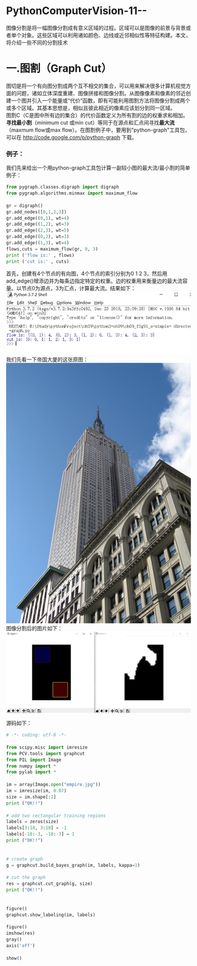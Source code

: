 # PythonComputerVision-11--
图像分割是将一幅图像分割成有意义区域的过程。区域可以是图像的前景与背景或者单个对象。这些区域可以利用诸如颜色、边线或近邻相似性等特征构建。本文，将介绍一些不同的分割技术
# 一.图割（Graph Cut）
图切是将一个有向图分割成两个互不相交的集合，可以用来解决很多计算机视觉方面的问题，诸如立体深度重建、图像拼接和图像分割。从图像像素和像素的邻近创建一个图并引入一个能量或“代价”函数，即有可能利用图割方法将图像分割成两个或多个区域。其基本思想是，相似且彼此相近的像素应该划分到同一区域。  
图割C（C是图中所有边的集合）的代价函数定义为所有割的边的权重求和相加。  
**寻找最小割**（minimum cut 或min cut）等同于在源点和汇点间寻找**最大流**（maxmum flow或max flow）。在图割例子中，要用到"python-graph"工具包，可以在 http://code.google.com/p/python-graph 下载。  
### 例子：
我们先来给出一个用python-graph工具包计算一副较小图的最大流/最小割的简单例子：  
~~~python
from pygraph.classes.digraph import digraph
from pygraph.algorithms.minmax import maximum_flow

gr = digraph()
gr.add_nodes([0,1,2,3])
gr.add_edge((0,1), wt=4)
gr.add_edge((1,2), wt=3)
gr.add_edge((2,3), wt=5)
gr.add_edge((0,2), wt=3)
gr.add_edge((1,3), wt=4)
flows,cuts = maximum_flow(gr, 0, 3)
print ('flow is:' , flows)
print ('cut is:' , cuts)
~~~  
首先，创建有4个节点的有向图，4个节点的索引分别为0 1 2 3，然后用add_edge()增添边并为每条边指定特定的权重。边的权重用来衡量边的最大流容量。以节点0为源点，3为汇点，计算最大流。结果如下：  
![image](https://github.com/Nocami/PythonComputerVision-11--/blob/master/image/4.jpg)  
我们先看一下帝国大厦的这张原图：  
![image](https://github.com/Nocami/PythonComputerVision-11--/blob/master/image/empire.jpg)  
图像分割后的图片如下：  
![image](https://github.com/Nocami/PythonComputerVision-11--/blob/master/image/1.jpg)  

源码如下：  
~~~python
# -*- coding: utf-8 -*-

from scipy.misc import imresize
from PCV.tools import graphcut
from PIL import Image
from numpy import *
from pylab import *

im = array(Image.open("empire.jpg"))
im = imresize(im, 0.07)
size = im.shape[:2]
print ("OK!!")

# add two rectangular training regions
labels = zeros(size)
labels[3:18, 3:18] = -1
labels[-18:-3, -18:-3] = 1
print ("OK!!")


# create graph
g = graphcut.build_bayes_graph(im, labels, kappa=1)

# cut the graph
res = graphcut.cut_graph(g, size)
print ("OK!!")


figure()
graphcut.show_labeling(im, labels)

figure()
imshow(res)
gray()
axis('off')

show()
~~~
